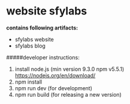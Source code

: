 # website sfylabs

**contains following artifacts:**

* sfylabs website
* sfylabs blog

#####developer instructions:

1. install node.js (min version 9.3.0 npm v5.5.1) https://nodejs.org/en/download/
2. npm install
3. npm run dev (for development)
4. npm run build (for releasing a new version)
